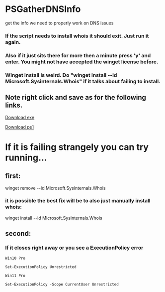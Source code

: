 # PSGatherDNSInfo
get the info we need to properly work on DNS issues

### If the script needs to install whois it should exit. Just run it again.

### Also if it just sits there for more then a minute press 'y' and enter.  You might not have accepted the winget license before.

### Winget install is weird.  Do "winget install --id Microsoft.Sysinternals.Whois" if it talks about failing to install.

## Note right click and save as for the following links.
[Download exe](https://github.com/mrdatawolf/PSGatherDNSInfo/releases/download/v1.2.0/Get-DomainInfo.exe) 

[Download ps1](https://raw.githubusercontent.com/mrdatawolf/PSGatherDNSInfo/refs/heads/main/Get-DomainInfo.ps1)

# If it is failing strangely you can try running...
## first:
winget remove --id Microsoft.Sysinternals.Whois

### it is possible the best fix will be to also just manually install whois:
winget install --id Microsoft.Sysinternals.Whois

## second:
### If it closes right away or you see a ExecutionPolicy error

    Win10 Pro

    Set-ExecutionPolicy Unrestricted

    Win11 Pro

    Set-ExecutionPolicy -Scope CurrentUser Unrestricted
<!-- Purpose: Lookup  DNS info for a Domain, this gives you Registrar, DNS Servers,MX Records,A Record,SPF,DMARC,DKIM -->
<!-- INSTALL_COMMAND: curl -o Get-DomainInfo.ps1 https://github.com/mrdatawolf/PSGatherDNSInfo/raw/main/Get-DomainInfo.ps1 -->
<!-- RUN_COMMAND: Get-DomainInfo.ps1 -->
